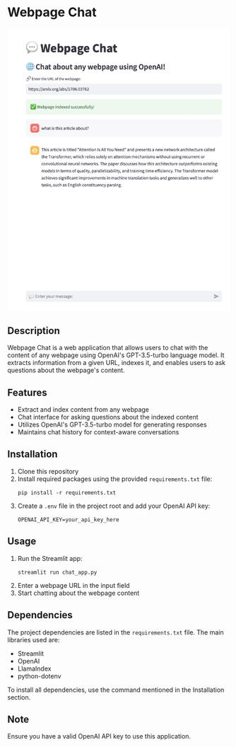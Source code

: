 # Webpage Chat

![Screenshot From The App](screenshot_app.png)

## Description
Webpage Chat is a web application that allows users to chat with the content of any webpage using OpenAI's GPT-3.5-turbo language model. It extracts information from a given URL, indexes it, and enables users to ask questions about the webpage's content.

## Features
- Extract and index content from any webpage
- Chat interface for asking questions about the indexed content
- Utilizes OpenAI's GPT-3.5-turbo model for generating responses
- Maintains chat history for context-aware conversations

## Installation
1. Clone this repository
2. Install required packages using the provided `requirements.txt` file:
   ```
   pip install -r requirements.txt
   ```
3. Create a `.env` file in the project root and add your OpenAI API key:
   ```
   OPENAI_API_KEY=your_api_key_here
   ```

## Usage
1. Run the Streamlit app:
   ```
   streamlit run chat_app.py
   ```
2. Enter a webpage URL in the input field
3. Start chatting about the webpage content

## Dependencies
The project dependencies are listed in the `requirements.txt` file. The main libraries used are:
- Streamlit
- OpenAI
- LlamaIndex
- python-dotenv

To install all dependencies, use the command mentioned in the Installation section.

## Note
Ensure you have a valid OpenAI API key to use this application.
